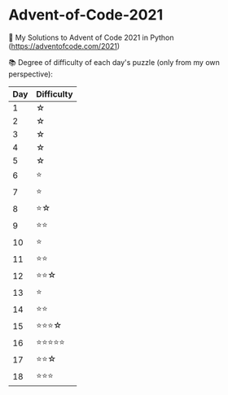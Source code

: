 # Advent-of-Code-2021
🎄 My Solutions to Advent of Code 2021 in Python (https://adventofcode.com/2021)





📚 Degree of difficulty of each day's puzzle (only from my own perspective):

| Day| Difficulty  | 
|----|-------------|
|1| ☆|
|2| ☆|
|3| ☆|
|4| ☆|
|5| ☆|
|6| ⭐|
|7| ⭐|
|8| ⭐☆|
|9| ⭐⭐|
|10| ⭐|
|11| ⭐⭐|
|12| ⭐⭐☆|
|13| ⭐|
|14| ⭐⭐|
|15| ⭐⭐⭐☆|
|16| ⭐⭐⭐⭐⭐|
|17| ⭐⭐☆|
|18| ⭐⭐⭐|


